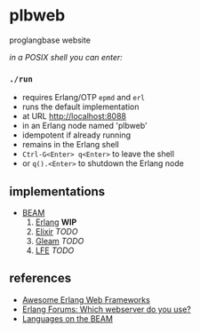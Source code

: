 # plbweb

proglangbase website

*in a POSIX shell you can enter:*

### `./run`
  - requires Erlang/OTP `epmd` and `erl`
  - runs the default implementation
  - at URL [http://localhost:8088](http://localhost:8088)
  - in an Erlang node named 'plbweb'
  - idempotent if already running
  - remains in the Erlang shell
  - `Ctrl-G<Enter> q<Enter>` to leave the shell
  - or `q().<Enter>` to shutdown the Erlang node

## implementations

- [BEAM](https://en.wikipedia.org/wiki/BEAM_(Erlang_virtual_machine))
  1. [Erlang](https://github.com/erlang/otp) **WIP**
  2. [Elixir](https://github.com/elixir-lang/elixir) *TODO*
  3. [Gleam](https://github.com/gleam-lang/gleam) *TODO*
  4. [LFE](https://github.com/lfe/lfe) *TODO*

## references

- [Awesome Erlang Web Frameworks](https://project-awesome.org/drobakowski/awesome-erlang#web-frameworks)
- [Erlang Forums: Which webserver do you use?](https://erlangforums.com/t/which-webserver-do-you-use/1911)
- [Languages on the BEAM](https://github.com/llaisdy/beam_languages#34-languages-on-the-beam)
